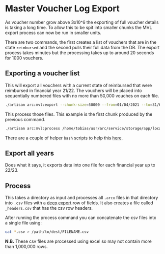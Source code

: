 # Master Voucher Log Export

As voucher number grow above 3x10^6 the exporting of full voucher details is taking a long time. To allow this to be spit into smaller chunks the MVL export process can now be run in smaller units.

There are two commands, the first creates a list of vouchers that are in the state `reimbursed` and the second pulls their full data from the DB. The export process takes minutes but the processing takes up to around 20 seconds for 1000 vouchers.

## Exporting a voucher list

This will export all vouchers with a current state of reimbursed that were reimbursed in financial year 21/22. The vouchers will be placed into sequentially numbered files with no more than 50,000 vouches on each file.

```bash
./artisan arc:mvl:export --chunk-size=50000 --from=01/04/2021 --to=31/03/2022
```

This process those files. This example is the first chunk produced by the previous command. 

```bash
./artisan arc:mvl:process /home/tobias/usr/arc/service/storage/app/local/mvl/export/2023-10-10/vouchers.20210401-to-20220331.0000.txt
```

There are a couple of helper `bash` scripts to help this [here](../bin).

## Export all years

Does what it says, it exports data into one file for each financial year up to 22/23.

## Process

This takes a directory as input and processes all `.arcx` files in that directory into `.csv` files with a [deep export](https://github.com/neontribe/ARCVService/blob/develop/app/Voucher.php#:~:text=) row of fields. It also creates a file called `_headers.csv` that has the csv row headers.

After running the process command you can concatenate the csv files into a single file using:

```bash
cat *.csv > /path/to/dest/FILENAME.csv
```

**N.B.** These csv files are processed using excel so may not contain more than 1,000,000 rows.
